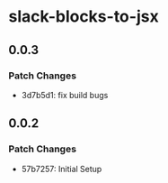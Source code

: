 # slack-blocks-to-jsx

## 0.0.3

### Patch Changes

- 3d7b5d1: fix build bugs

## 0.0.2

### Patch Changes

- 57b7257: Initial Setup
